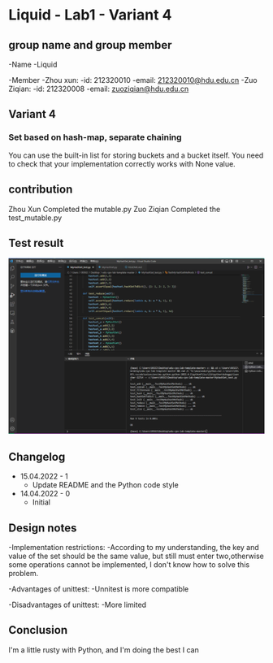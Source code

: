# Liquid - Lab1 - Variant 4

## group name and group member

-Name
  -Liquid

-Member
  -Zhou xun:
    -id: 212320010
    -email: 212320010@hdu.edu.cn
  -Zuo Ziqian:
    -id: 212320008
    -email: zuoziqian@hdu.edu.cn

## Variant 4

### Set based on hash-map, separate chaining

  You can use the built-in list for storing buckets and a bucket itself.
  You need to check that your implementation correctly works with None value.

## contribution

  Zhou Xun Completed the mutable.py
  Zuo Ziqian Completed the test_mutable.py

## Test result

![Image](https://github.com/Zetazzq/edu-cpo-lab1-template/blob/main/MyHashSet_test.png)

## Changelog

- 15.04.2022 - 1
  - Update README and the Python code style
- 14.04.2022 - 0
  - Initial

## Design notes

  -Implementation restrictions:
  -According to my understanding, the key and value of the set should
  be the same value, but still must enter two,otherwise some
  operations cannot be implemented, I don't know how to
  solve this problem.

  -Advantages of unittest:
  -Unnitest is more compatible

  -Disadvantages of unittest:
  -More limited

## Conclusion

  I'm a little rusty with Python, and I'm doing the best I can
